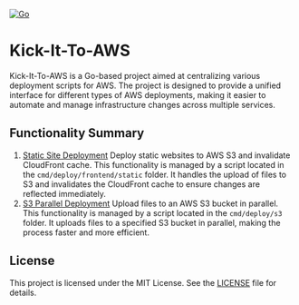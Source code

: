 [![Go](https://github.com/artcurty/kick-it-to-aws/actions/workflows/go.yml/badge.svg?branch=main)](https://github.com/artcurty/kick-it-to-aws/actions/workflows/go.yml)

# Kick-It-To-AWS 

Kick-It-To-AWS is a Go-based project aimed at centralizing various deployment scripts for AWS. 
The project is designed to provide a unified interface for different types of AWS deployments, 
making it easier to automate and manage infrastructure changes across multiple services.

## Functionality Summary

1. [Static Site Deployment](cmd/deploy/frontend/static/README.md)
   Deploy static websites to AWS S3 and invalidate CloudFront cache. This functionality is managed by 
   a script located in the `cmd/deploy/frontend/static` folder. 
   It handles the upload of files to S3 and invalidates the CloudFront cache to ensure changes are reflected immediately.
2. [S3 Parallel Deployment](cmd/deploy/s3/README.md)
   Upload files to an AWS S3 bucket in parallel. This functionality is managed by a script located in the `cmd/deploy/s3` folder. 
   It uploads files to a specified S3 bucket in parallel, making the process faster and more efficient.

## License
This project is licensed under the MIT License. See the [LICENSE](LICENSE) file for details.
